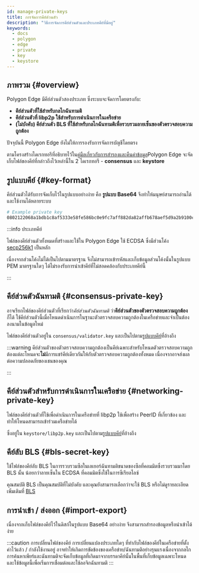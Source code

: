 ```yaml
---
id: manage-private-keys
title: การจัดการคีย์ส่วนตัว
description: "วิธีการจัดการคีย์ส่วนตัวและประเภทคีย์ที่มีอยู่"
keywords:
  - docs
  - polygon
  - edge
  - private
  - key
  - keystore
---
```


## ภาพรวม {#overview}

Polygon Edge มีคีย์ส่วนตัวสองประเภท ซึ่งระบบจะจัดการโดยตรงกับ:

* **คีย์ส่วนตัวที่ใช้สำหรับกลไกฉันทามติ**
* **คีย์ส่วนตัวที่ libp2p ใช้สำหรับการดำเนินการในเครือข่าย**
* **(ไม่บังคับ) คีย์ส่วนตัว BLS ที่ใช้สำหรับกลไกฉันทามติเพื่อรวบรวมลายเซ็นของตัวตรวจสอบความถูกต้อง**

ปัจจุบันนี้ Polygon Edge ยังไม่ให้การรองรับการจัดการบัญชีโดยตรง

ตามโครงสร้างไดเรกทอรีที่อธิบายไว้ใน[คู่มือเกี่ยวกับการสำรองและคืนค่าข้อมูล](/docs/edge/working-with-node/backup-restore)Polygon Edge จะจัดเก็บไฟล์ของคีย์ที่กล่าวถึงไว้เหล่านี้ใน 2 ไดเรกทอรี - **consensus** และ **keystore**

## รูปแบบคีย์ {#key-format}

คีย์ส่วนตัวได้รับการจัดเก็บไว้ในรูปแบบอย่างง่าย คือ **รูปแบบ Base64** จึงทำให้มนุษย์สามารถอ่านได้และใช้งานได้หลายระบบ

```bash
# Example private key
0802122068a1bdb1c8af5333e58fe586bc0e9fc7aff882da82affb678aef5d9a2b9100c0
```

:::info ประเภทคีย์

ไฟล์ของคีย์ส่วนตัวทั้งหมดที่สร้างและใช้ใน Polygon Edge ใช้ ECDSA ซึ่งมีส่วนโค้ง [secp256k1](https://en.bitcoin.it/wiki/Secp256k1) เป็นหลัก

เนื่องจากส่วนโค้งไม่ได้เป็นไปตามมาตรฐาน จึงไม่สามารถเข้ารหัสและเก็บข้อมูลส่วนโค้งนั้นในรูปแบบ PEM มาตรฐานใดๆ ได้ไม่รองรับการนำเข้าคีย์ที่ไม่สอดคล้องกับประเภทคีย์นี้

:::
## คีย์ส่วนตัวฉันทามติ {#consensus-private-key}

อาจเรียกไฟล์ของคีย์ส่วนตัวที่เรียกว่า*คีย์ส่วนตัวฉันทามติ* ว่า**คีย์ส่วนตัวของตัวตรวจสอบความถูกต้อง**ก็ได้
ใช้คีย์ส่วนตัวนี้เมื่อโหนดดำเนินการในฐานะตัวตรวจสอบความถูกต้องในเครือข่ายและจำเป็นต้องลงนามในข้อมูลใหม่

ไฟล์ของคีย์ส่วนตัวอยู่ใน `consensus/validator.key` และเป็นไปตาม[รูปแบบคีย์](/docs/edge/configuration/manage-private-keys#key-format)ที่อ้างถึง

:::warning
คีย์ส่วนตัวของตัวตรวจสอบความถูกต้องเป็นคีย์เฉพาะสำหรับโหนดตัวตรวจสอบความถูกต้องแต่ละโหนดจะ<b>ไม่</b>มีการแชร์คีย์เดียวกันให้กับตัวตรวจสอบความถูกต้องทั้งหมด เนื่องจากอาจส่งผลต่อความปลอดภัยของเชนของคุณ

:::

## คีย์ส่วนตัวสำหรับการดำเนินการในเครือข่าย {#networking-private-key}

ไฟล์ของคีย์ส่วนตัวที่ใช้เพื่อดำเนินการในเครือข่ายที่ libp2p ใช้เพื่อสร้าง PeerID ที่เกี่ยวข้อง และทำให้โหนดสามารถเข้าร่วมเครือข่ายได้

ซึ่งอยู่ใน `keystore/libp2p.key` และเป็นไปตาม[รูปแบบคีย์](/docs/edge/configuration/manage-private-keys#key-format)ที่อ้างถึง

## คีย์ลับ BLS {#bls-secret-key}

ใช้ไฟล์ของคีย์ลับ BLS ในการรวบรวมซีลในเลเยอร์ฉันทามติขนาดของซีลที่คอมมิตซึ่งรวบรวมมาโดย BLS นั้น น้อยกว่าลายเซ็นใน ECDSA ที่คอมมิตซึ่งใช้ในการซีเรียลไลซ์

คุณสมบัติ BLS เป็นคุณสมบัติที่ไม่บังคับ และคุณยังสามารถเลือกว่าจะใช้ BLS หรือไม่ดูรายละเอียดเพิ่มเติมที่ [BLS](/docs/edge/consensus/bls)

## การนำเข้า / ส่งออก {#import-export}

เนื่องจากเก็บไฟล์ของคีย์ไว้ในดิสก์ในรูปแบบ Base64 อย่างง่าย จึงสามารถสำรองข้อมูลหรือนำเข้าได้ง่าย

:::caution การเปลี่ยนไฟล์ของคีย์
การเปลี่ยนแปลงประเภทใดๆ ที่ทำกับไฟล์ของคีย์ในเครือข่ายที่ตั้งค่าไว้แล้ว / กำลังใช้งานอยู่ อาจทำให้เกิดการขัดข้องของเครือข่าย/ฉันทามติอย่างรุนแรงเนื่องจากกลไกการค้นหาเพียร์และฉันทามติจะจัดเก็บข้อมูลที่เกิดมาจากบรรดาคีย์นั้นในพื้นที่เก็บข้อมูลเฉพาะโหนด และใช้ข้อมูลนี้เพื่อเริ่มการเชื่อมต่อและใช้ลอจิกฉันทามติ
:::